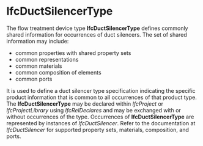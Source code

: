 IfcDuctSilencerType
===================

The flow treatment device type **IfcDuctSilencerType** defines commonly shared information for occurrences of duct silencers. The set of shared information may include:

* common properties with shared property sets
* common representations
* common materials
* common composition of elements
* common ports

It is used to define a duct silencer type specification indicating the specific product information that is common to all occurrences of that product type. The **IfcDuctSilencerType** may be declared within _IfcProject_ or _IfcProjectLibrary_ using _IfcRelDeclares_ and may be exchanged with or without occurrences of the type. Occurrences of **IfcDuctSilencerType** are represented by instances of _IfcDuctSilencer_. Refer to the documentation at _IfcDuctSilencer_ for supported property sets, materials, composition, and ports.
